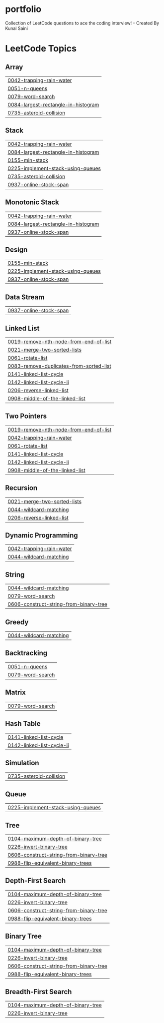# portfolio
Collection of LeetCode questions to ace the coding interview! - Created By Kunal Saini

<!---LeetCode Topics Start-->
# LeetCode Topics
## Array
|  |
| ------- |
| [0042-trapping-rain-water](https://github.com/sainiks/portfolio/tree/master/0042-trapping-rain-water) |
| [0051-n-queens](https://github.com/sainiks/portfolio/tree/master/0051-n-queens) |
| [0079-word-search](https://github.com/sainiks/portfolio/tree/master/0079-word-search) |
| [0084-largest-rectangle-in-histogram](https://github.com/sainiks/portfolio/tree/master/0084-largest-rectangle-in-histogram) |
| [0735-asteroid-collision](https://github.com/sainiks/portfolio/tree/master/0735-asteroid-collision) |
## Stack
|  |
| ------- |
| [0042-trapping-rain-water](https://github.com/sainiks/portfolio/tree/master/0042-trapping-rain-water) |
| [0084-largest-rectangle-in-histogram](https://github.com/sainiks/portfolio/tree/master/0084-largest-rectangle-in-histogram) |
| [0155-min-stack](https://github.com/sainiks/portfolio/tree/master/0155-min-stack) |
| [0225-implement-stack-using-queues](https://github.com/sainiks/portfolio/tree/master/0225-implement-stack-using-queues) |
| [0735-asteroid-collision](https://github.com/sainiks/portfolio/tree/master/0735-asteroid-collision) |
| [0937-online-stock-span](https://github.com/sainiks/portfolio/tree/master/0937-online-stock-span) |
## Monotonic Stack
|  |
| ------- |
| [0042-trapping-rain-water](https://github.com/sainiks/portfolio/tree/master/0042-trapping-rain-water) |
| [0084-largest-rectangle-in-histogram](https://github.com/sainiks/portfolio/tree/master/0084-largest-rectangle-in-histogram) |
| [0937-online-stock-span](https://github.com/sainiks/portfolio/tree/master/0937-online-stock-span) |
## Design
|  |
| ------- |
| [0155-min-stack](https://github.com/sainiks/portfolio/tree/master/0155-min-stack) |
| [0225-implement-stack-using-queues](https://github.com/sainiks/portfolio/tree/master/0225-implement-stack-using-queues) |
| [0937-online-stock-span](https://github.com/sainiks/portfolio/tree/master/0937-online-stock-span) |
## Data Stream
|  |
| ------- |
| [0937-online-stock-span](https://github.com/sainiks/portfolio/tree/master/0937-online-stock-span) |
## Linked List
|  |
| ------- |
| [0019-remove-nth-node-from-end-of-list](https://github.com/sainiks/portfolio/tree/master/0019-remove-nth-node-from-end-of-list) |
| [0021-merge-two-sorted-lists](https://github.com/sainiks/portfolio/tree/master/0021-merge-two-sorted-lists) |
| [0061-rotate-list](https://github.com/sainiks/portfolio/tree/master/0061-rotate-list) |
| [0083-remove-duplicates-from-sorted-list](https://github.com/sainiks/portfolio/tree/master/0083-remove-duplicates-from-sorted-list) |
| [0141-linked-list-cycle](https://github.com/sainiks/portfolio/tree/master/0141-linked-list-cycle) |
| [0142-linked-list-cycle-ii](https://github.com/sainiks/portfolio/tree/master/0142-linked-list-cycle-ii) |
| [0206-reverse-linked-list](https://github.com/sainiks/portfolio/tree/master/0206-reverse-linked-list) |
| [0908-middle-of-the-linked-list](https://github.com/sainiks/portfolio/tree/master/0908-middle-of-the-linked-list) |
## Two Pointers
|  |
| ------- |
| [0019-remove-nth-node-from-end-of-list](https://github.com/sainiks/portfolio/tree/master/0019-remove-nth-node-from-end-of-list) |
| [0042-trapping-rain-water](https://github.com/sainiks/portfolio/tree/master/0042-trapping-rain-water) |
| [0061-rotate-list](https://github.com/sainiks/portfolio/tree/master/0061-rotate-list) |
| [0141-linked-list-cycle](https://github.com/sainiks/portfolio/tree/master/0141-linked-list-cycle) |
| [0142-linked-list-cycle-ii](https://github.com/sainiks/portfolio/tree/master/0142-linked-list-cycle-ii) |
| [0908-middle-of-the-linked-list](https://github.com/sainiks/portfolio/tree/master/0908-middle-of-the-linked-list) |
## Recursion
|  |
| ------- |
| [0021-merge-two-sorted-lists](https://github.com/sainiks/portfolio/tree/master/0021-merge-two-sorted-lists) |
| [0044-wildcard-matching](https://github.com/sainiks/portfolio/tree/master/0044-wildcard-matching) |
| [0206-reverse-linked-list](https://github.com/sainiks/portfolio/tree/master/0206-reverse-linked-list) |
## Dynamic Programming
|  |
| ------- |
| [0042-trapping-rain-water](https://github.com/sainiks/portfolio/tree/master/0042-trapping-rain-water) |
| [0044-wildcard-matching](https://github.com/sainiks/portfolio/tree/master/0044-wildcard-matching) |
## String
|  |
| ------- |
| [0044-wildcard-matching](https://github.com/sainiks/portfolio/tree/master/0044-wildcard-matching) |
| [0079-word-search](https://github.com/sainiks/portfolio/tree/master/0079-word-search) |
| [0606-construct-string-from-binary-tree](https://github.com/sainiks/portfolio/tree/master/0606-construct-string-from-binary-tree) |
## Greedy
|  |
| ------- |
| [0044-wildcard-matching](https://github.com/sainiks/portfolio/tree/master/0044-wildcard-matching) |
## Backtracking
|  |
| ------- |
| [0051-n-queens](https://github.com/sainiks/portfolio/tree/master/0051-n-queens) |
| [0079-word-search](https://github.com/sainiks/portfolio/tree/master/0079-word-search) |
## Matrix
|  |
| ------- |
| [0079-word-search](https://github.com/sainiks/portfolio/tree/master/0079-word-search) |
## Hash Table
|  |
| ------- |
| [0141-linked-list-cycle](https://github.com/sainiks/portfolio/tree/master/0141-linked-list-cycle) |
| [0142-linked-list-cycle-ii](https://github.com/sainiks/portfolio/tree/master/0142-linked-list-cycle-ii) |
## Simulation
|  |
| ------- |
| [0735-asteroid-collision](https://github.com/sainiks/portfolio/tree/master/0735-asteroid-collision) |
## Queue
|  |
| ------- |
| [0225-implement-stack-using-queues](https://github.com/sainiks/portfolio/tree/master/0225-implement-stack-using-queues) |
## Tree
|  |
| ------- |
| [0104-maximum-depth-of-binary-tree](https://github.com/sainiks/portfolio/tree/master/0104-maximum-depth-of-binary-tree) |
| [0226-invert-binary-tree](https://github.com/sainiks/portfolio/tree/master/0226-invert-binary-tree) |
| [0606-construct-string-from-binary-tree](https://github.com/sainiks/portfolio/tree/master/0606-construct-string-from-binary-tree) |
| [0988-flip-equivalent-binary-trees](https://github.com/sainiks/portfolio/tree/master/0988-flip-equivalent-binary-trees) |
## Depth-First Search
|  |
| ------- |
| [0104-maximum-depth-of-binary-tree](https://github.com/sainiks/portfolio/tree/master/0104-maximum-depth-of-binary-tree) |
| [0226-invert-binary-tree](https://github.com/sainiks/portfolio/tree/master/0226-invert-binary-tree) |
| [0606-construct-string-from-binary-tree](https://github.com/sainiks/portfolio/tree/master/0606-construct-string-from-binary-tree) |
| [0988-flip-equivalent-binary-trees](https://github.com/sainiks/portfolio/tree/master/0988-flip-equivalent-binary-trees) |
## Binary Tree
|  |
| ------- |
| [0104-maximum-depth-of-binary-tree](https://github.com/sainiks/portfolio/tree/master/0104-maximum-depth-of-binary-tree) |
| [0226-invert-binary-tree](https://github.com/sainiks/portfolio/tree/master/0226-invert-binary-tree) |
| [0606-construct-string-from-binary-tree](https://github.com/sainiks/portfolio/tree/master/0606-construct-string-from-binary-tree) |
| [0988-flip-equivalent-binary-trees](https://github.com/sainiks/portfolio/tree/master/0988-flip-equivalent-binary-trees) |
## Breadth-First Search
|  |
| ------- |
| [0104-maximum-depth-of-binary-tree](https://github.com/sainiks/portfolio/tree/master/0104-maximum-depth-of-binary-tree) |
| [0226-invert-binary-tree](https://github.com/sainiks/portfolio/tree/master/0226-invert-binary-tree) |
<!---LeetCode Topics End-->
